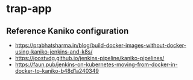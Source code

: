 # trap-app
## Reference Kaniko configuration
- https://prabhatsharma.in/blog/build-docker-images-without-docker-using-kaniko-jenkins-and-k8s/
- https://joostvdg.github.io/jenkins-pipeline/kaniko-pipelines/
- https://faun.pub/jenkins-on-kubernetes-moving-from-docker-in-docker-to-kaniko-b48d1a240349
